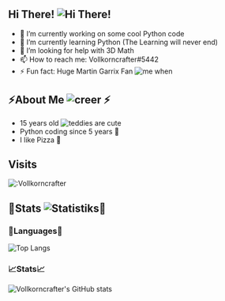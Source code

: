 ## Hi There! ![Hi There!](https://cdn.betterttv.net/emote/59b595a06c94b55ba136fb61/1x)

- 🔭 I’m currently working on some cool Python code
- 🌱 I’m currently learning Python (The Learning will never end)
- 🤔 I’m looking for help with 3D Math
- 📫 How to reach me: Vollkorncrafter#5442
- ⚡ Fun fact: Huge Martin Garrix Fan ![me when](https://cdn.betterttv.net/emote/613a791f4b0ce9183035816e/1x)

## ⚡About Me ![creer](https://cdn.betterttv.net/emote5f93902c6f583802e3899477/1x) ⚡
- 15 years old ![teddies are cute](https://cdn.betterttv.net/emote/604a687f306b602acc59b025/1x)
- Python coding since 5 years 🌱
- I like Pizza 🍕
## Visits
![:Vollkorncrafter](https://count.getloli.com/get/@:Vollkorncrafter)

## 🌱Stats ![Statistiks](https://cdn.betterttv.net/emote/6123bd6b76ea4e2b9f78e113/1x)🌱

### 📝Languages📝
![Top Langs](https://github-readme-stats.vercel.app/api/top-langs/?username=vollkorncrafter)
### 📈Stats📈
![Vollkorncrafter's GitHub stats](https://github-readme-stats.vercel.app/api?username=vollkorncrafter&show_icons=true)
### 
